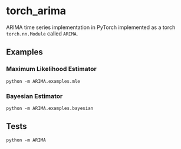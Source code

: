 # torch_arima

ARIMA time series implementation in PyTorch implemented as a torch `torch.nn.Module` called `ARIMA`.

## Examples

### Maximum Likelihood Estimator

```
python -m ARIMA.examples.mle
```

### Bayesian Estimator

```
python -m ARIMA.examples.bayesian
```

## Tests

```
python -m ARIMA
```
